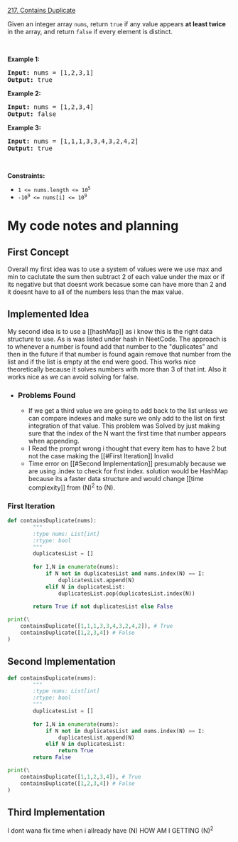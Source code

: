 [217. Contains Duplicate](https://leetcode.com/problems/contains-duplicate/)

<div class="_1l1MA" data-track-load="qd_description_content"><p>Given an integer array <code>nums</code>, return <code>true</code> if any value appears <strong>at least twice</strong> in the array, and return <code>false</code> if every element is distinct.</p>

<p>&nbsp;</p>
<p><strong class="example">Example 1:</strong></p>
<pre><strong>Input:</strong> nums = [1,2,3,1]
<strong>Output:</strong> true
</pre><p><strong class="example">Example 2:</strong></p>
<pre><strong>Input:</strong> nums = [1,2,3,4]
<strong>Output:</strong> false
</pre><p><strong class="example">Example 3:</strong></p>
<pre><strong>Input:</strong> nums = [1,1,1,3,3,4,3,2,4,2]
<strong>Output:</strong> true
</pre>
<p>&nbsp;</p>
<p><strong>Constraints:</strong></p>

<ul>
	<li><code>1 &lt;= nums.length &lt;= 10<sup>5</sup></code></li>
	<li><code>-10<sup>9</sup> &lt;= nums[i] &lt;= 10<sup>9</sup></code></li>
</ul>
</div>

# My code notes and planning


## First Concept
Overall my first idea was to use a system of values were we use max and min to caclutate the sum then subtract 2 of each value under the max or if its negative but that doesnt work becasue some can have more than 2 and it doesnt have to all of the numbers less than the max value.

## Implemented Idea
My second idea is to use a [[hashMap]] as i know this is the right data structure to use. As is was listed under  hash in NeetCode.  The approach is to whenever a number is found add that number to the "duplicates" and then in the future if that number is found again remove that number from the list and if the list is empty at the end were good. This works nice theoretically because it solves numbers with more than 3 of that int. Also it works nice as we can avoid solving for false.

* ### Problems Found
	* If we get a third value we are going to add back to the list unless we can compare indexes and make sure we only add to the list on first integration of that value. This problem was Solved by just making sure that the index of the N want the first time that number appears when appending.
	* I Read the prompt wrong i thought that every item has to have 2 but not the case making the [[#First Iteration]] Invalid
	* Time error on [[#Second Implementation]] presumably because we are using .index to check for first index. solution would be HashMap because its a faster data structure and would change [[time complexity]] from (N)<sup>2</sup> to (N).

### First Iteration

```python
def containsDuplicate(nums):
        """
        :type nums: List[int]
        :rtype: bool
        """
        duplicatesList = []
        
        for I,N in enumerate(nums):
            if N not in duplicatesList and nums.index(N) == I:
                duplicatesList.append(N)    
            elif N in duplicatesList:
                duplicatesList.pop(duplicatesList.index(N))
        
        return True if not duplicatesList else False

print(\
    containsDuplicate([1,1,1,3,3,4,3,2,4,2]), # True
    containsDuplicate([1,2,3,4]) # False
)
```

## Second Implementation

```python
def containsDuplicate(nums):
        """
        :type nums: List[int]
        :rtype: bool
        """
        duplicatesList = []
        
        for I,N in enumerate(nums):
            if N not in duplicatesList and nums.index(N) == I:
                duplicatesList.append(N)    
            elif N in duplicatesList:
                return True
        return False

print(\
    containsDuplicate([1,1,2,3,4]), # True
    containsDuplicate([1,2,3,4]) # False
)
```

## Third Implementation

I dont wana fix time when i allready have  (N) HOW AM I GETTING (N)<sup>2</sup> 



